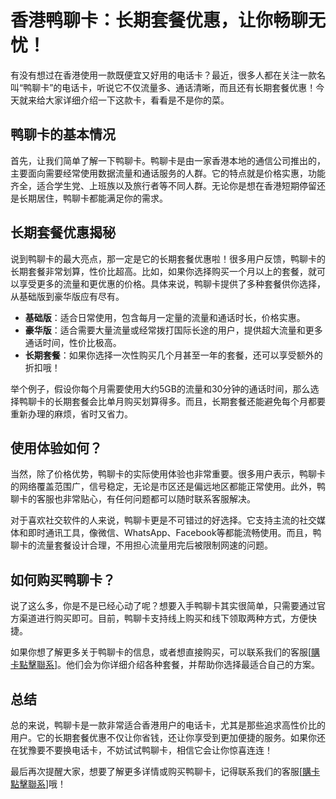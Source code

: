 # 香港鸭聊卡：长期套餐优惠，让你畅聊无忧！

有没有想过在香港使用一款既便宜又好用的电话卡？最近，很多人都在关注一款名叫“鸭聊卡”的电话卡，听说它不仅流量多、通话清晰，而且还有长期套餐优惠！今天就来给大家详细介绍一下这款卡，看看是不是你的菜。

## 鸭聊卡的基本情况

首先，让我们简单了解一下鸭聊卡。鸭聊卡是由一家香港本地的通信公司推出的，主要面向需要经常使用数据流量和通话服务的人群。它的特点就是价格实惠，功能齐全，适合学生党、上班族以及旅行者等不同人群。无论你是想在香港短期停留还是长期居住，鸭聊卡都能满足你的需求。

## 长期套餐优惠揭秘

说到鸭聊卡的最大亮点，那一定是它的长期套餐优惠啦！很多用户反馈，鸭聊卡的长期套餐非常划算，性价比超高。比如，如果你选择购买一个月以上的套餐，就可以享受更多的流量和更优惠的价格。具体来说，鸭聊卡提供了多种套餐供你选择，从基础版到豪华版应有尽有。

- **基础版**：适合日常使用，包含每月一定量的流量和通话时长，价格实惠。
- **豪华版**：适合需要大量流量或经常拨打国际长途的用户，提供超大流量和更多通话时间，性价比极高。
- **长期套餐**：如果你选择一次性购买几个月甚至一年的套餐，还可以享受额外的折扣哦！

举个例子，假设你每个月需要使用大约5GB的流量和30分钟的通话时间，那么选择鸭聊卡的长期套餐会比单月购买划算得多。而且，长期套餐还能避免每个月都要重新办理的麻烦，省时又省力。

## 使用体验如何？

当然，除了价格优势，鸭聊卡的实际使用体验也非常重要。很多用户表示，鸭聊卡的网络覆盖范围广，信号稳定，无论是市区还是偏远地区都能正常使用。此外，鸭聊卡的客服也非常贴心，有任何问题都可以随时联系客服解决。

对于喜欢社交软件的人来说，鸭聊卡更是不可错过的好选择。它支持主流的社交媒体和即时通讯工具，像微信、WhatsApp、Facebook等都能流畅使用。而且，鸭聊卡的流量套餐设计合理，不用担心流量用完后被限制网速的问题。

## 如何购买鸭聊卡？

说了这么多，你是不是已经心动了呢？想要入手鸭聊卡其实很简单，只需要通过官方渠道进行购买即可。目前，鸭聊卡支持线上购买和线下领取两种方式，方便快捷。

如果你想了解更多关于鸭聊卡的信息，或者想直接购买，可以联系我们的客服[[購卡點擊聯系](https://t.me/s/SXDXQF)]。他们会为你详细介绍各种套餐，并帮助你选择最适合自己的方案。

## 总结

总的来说，鸭聊卡是一款非常适合香港用户的电话卡，尤其是那些追求高性价比的用户。它的长期套餐优惠不仅让你省钱，还让你享受到更加便捷的服务。如果你还在犹豫要不要换电话卡，不妨试试鸭聊卡，相信它会让你惊喜连连！

最后再次提醒大家，想要了解更多详情或购买鸭聊卡，记得联系我们的客服[[購卡點擊聯系](https://t.me/s/SXDXQF)]哦！